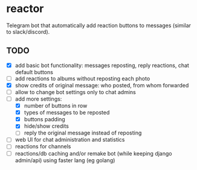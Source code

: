 # reactor

Telegram bot that automatically add reaction buttons to messages (similar to slack/discord).

## TODO

- [x] add basic bot functionality: messages reposting, reply reactions, chat default buttons
- [ ] add reactions to albums without reposting each photo
- [x] show credits of original message: who posted, from whom forwarded
- [ ] allow to change bot settings only to chat admins
- [ ] add more settings: 
  - [x] number of buttons in row
  - [x] types of messages to be reposted
  - [x] buttons padding
  - [x] hide/show credits
  - [ ] reply the original message instead of reposting
- [ ] web UI for chat administration and statistics
- [ ] reactions for channels
- [ ] reactions/db caching and/or remake bot (while keeping django admin/api) using faster lang (eg golang)
